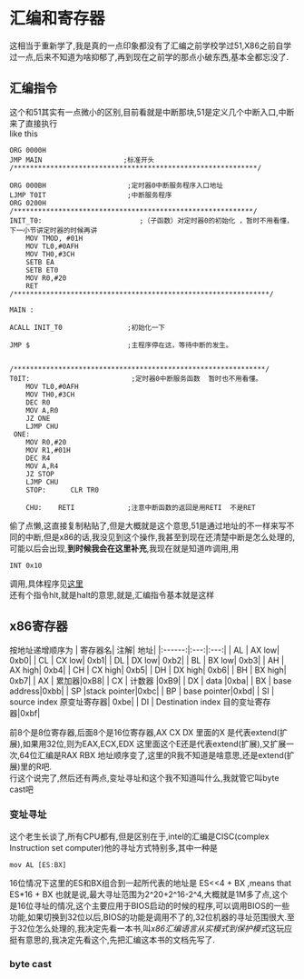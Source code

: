 # 汇编和寄存器
这相当于重新学了,我是真的一点印象都没有了汇编之前学校学过51,X86之前自学过一点,后来不知道为啥抑郁了,再到现在之前学的那点小破东西,基本全都忘没了.  
## 汇编指令  
这个和51其实有一点微小的区别,目前看就是中断那块,51是定义几个中断入口,中断来了直接执行  
like this
```x86asm
ORG 0000H
JMP MAIN                    ;标准开头
/************************************************************/
 
ORG 000BH                    ;定时器0中断服务程序入口地址
LJMP T0IT                    ;中断服务程序
ORG 0200H
/***********************************************************/
INIT_T0:                        ;（子函数）对定时器0的初始化 ，暂时不用看懂，下一小节讲定时器的时候再讲
	MOV TMOD, #01H
	MOV TL0,#0AFH
	MOV TH0,#3CH
	SETB EA
	SETB ET0
	MOV R0,#20
	RET
/***************************************************************/
 
MAIN :
 
ACALL INIT_T0                ;初始化一下
 
JMP $                        ;主程序停在这，等待中断的发生。
 
 
/**************************************************************/
T0IT:                         ;定时器0中断服务函数  暂时也不用看懂。
	MOV TL0,#0AFH
	MOV TH0,#3CH
	DEC R0
	MOV A,R0
	JZ ONE	  
	LJMP CHU
 ONE:
	MOV R0,#20
	MOV R1,#01H
	DEC R4
	MOV A,R4
	JZ STOP
	LJMP CHU
	STOP:      CLR TR0
										
	CHU: 	RETI             ;注意中断函数的返回是用RETI  不是RET

```
偷了点懒,这直接复制粘贴了,但是大概就是这个意思,51是通过地址的不一样来写不同的中断,但是x86的话,我没见到这个操作,我甚至到现在还清楚中断是怎么处理的,可能以后会出现,**到时候我会在这里补充**,我现在就是知道咋调用,用
```x86asm
INT 0x10
```
调用,具体程序见[这里](./codePratice.md)  
还有个指令hlt,就是halt的意思,就是,汇编指令基本就是这样

## x86寄存器  
按地址递增顺序为
| 寄存器名|  注解| 地址|
|:------:|:---:|:---:|
|  AL    | AX low| 0xb0|
|  CL    | CX low| 0xb1|
|  DL    | DX low| 0xb2|
|  BL    | BX low| 0xb3|
|  AH    | AX high| 0xb4|
|  CH    | CX high| 0xb5|
|  DH 	 | DX high| 0xb6|
|  BH    | BX high| 0xb7|
|  AX    | 累加器|0xB8|
|  CX    | 计数器 |0xB9|
|  DX	 | data  |0xba|
|  BX	 | base address|0xbb|
|  SP 	 |stack pointer|0xbc|
|  BP	 | base pointer|0xbd|
|  SI	 | source index 原变址寄存器| 0xbe| 
|  DI	 | Destination index 目的变址寄存器|0xbf|

前8个是8位寄存器,后面8个是16位寄存器,AX CX DX 里面的X 是代表extend(扩展),如果用32位,则为EAX,ECX,EDX 这里面这个E还是代表extend(扩展),又扩展一次,64位汇编是RAX RBX 地址顺序变了,这里的R我不知道是啥意思,还是extend(扩展)里的R吧.  
行这个说完了,然后还有两点,变址寻址和这个我不知道叫什么,我就管它叫byte cast吧  

### 变址寻址

这个老生长谈了,所有CPU都有,但是区别在于,intel的汇编是CISC(complex Instruction set computer)他的寻址方式特别多,其中一种是

```x86asm
mov AL [ES:BX] 
```
16位情况下这里的ES和BX组合到一起所代表的地址是 ES<<4 + BX ,means that ES\*16 + BX 也就是说,最大寻址范围为2^20+2^16-2^4,大概就是1M多了点,这个是16位寻址的情况,这个主要应用于BIOS启动的时候的程序,可以调用BIOS的一些功能,如果切换到32位以后,BIOS的功能是调用不了的,32位机器的寻址范围很大.至于32位怎么处理的,我决定先看一本书,叫*x86汇编语言从实模式到保护模式*这玩应挺有意思的,我决定先看这个,先把汇编这本书的文档先写了.

### byte cast
